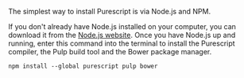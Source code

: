The simplest way to install Purescript is via Node.js and NPM.

If you don't already have Node.js installed on your computer, you can download
it from the [Node.js website](https://nodejs.org/). Once you have Node.js up
and running, enter this command into the terminal to install the Purescript
compiler, the Pulp build tool and the Bower package manager.

    npm install --global purescript pulp bower
